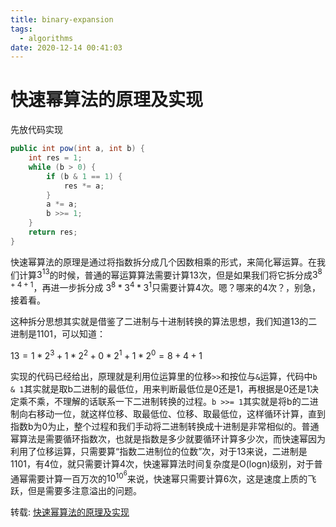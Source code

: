 ```yaml
---
title: binary-expansion
tags:
  - algorithms
date: 2020-12-14 00:41:03
---
```



# 快速幂算法的原理及实现

先放代码实现

```java
public int pow(int a, int b) {
    int res = 1;
    while (b > 0) {
        if (b & 1 == 1) {
            res *= a;
        }
        a *= a;
        b >>= 1;
    }
    return res;
}
```

快速幂算法的原理是通过将指数拆分成几个因数相乘的形式，来简化幂运算。在我们计算$3^{13}$的时候，普通的幂运算算法需要计算13次，但是如果我们将它拆分成$3^{8+4+1}$，再进一步拆分成 $3^{8}*3^{4}*3^{1}$只需要计算4次。嗯？哪来的4次？，别急，接着看。

这种拆分思想其实就是借鉴了二进制与十进制转换的算法思想，我们知道13的二进制是1101，可以知道：

$13 = 1 * 2^{3} + 1 * 2^{2} + 0 * 2^{1} + 1 * 2^{0} = 8 + 4 + 1$

实现的代码已经给出，原理就是利用位运算里的位移`>>`和按位与`&`运算，代码中`b & 1`其实就是取b二进制的最低位，用来判断最低位是0还是1，再根据是0还是1决定乘不乘，不理解的话联系一下二进制转换的过程。`b >>= 1`其实就是将b的二进制向右移动一位，就这样位移、取最低位、位移、取最低位，这样循环计算，直到指数b为0为止，整个过程和我们手动将二进制转换成十进制是非常相似的。普通幂算法是需要循环指数次，也就是指数是多少就要循环计算多少次，而快速幂因为利用了位移运算，只需要算“指数二进制位的位数”次，对于13来说，二进制是1101，有4位，就只需要计算4次，快速幂算法时间复杂度是O(logn)级别，对于普通幂需要计算一百万次的$10^{10^{6}}$来说，快速幂只需要计算6次，这是速度上质的飞跃，但是需要多注意溢出的问题。



转载: [快速幂算法的原理及实现](https://blog.csdn.net/u014799564/article/details/97623391?utm_medium=distribute.pc_relevant_t0.none-task-blog-BlogCommendFromBaidu-1.control&depth_1-utm_source=distribute.pc_relevant_t0.none-task-blog-BlogCommendFromBaidu-1.control)